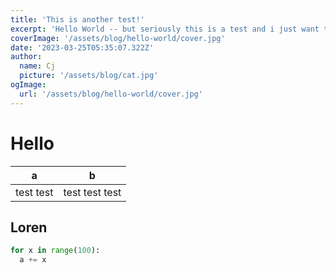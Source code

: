 ```yaml
---
title: 'This is another test!'
excerpt: 'Hello World -- but seriously this is a test and i just want to see if this works like i think it does. kthx'
coverImage: '/assets/blog/hello-world/cover.jpg'
date: '2023-03-25T05:35:07.322Z'
author:
  name: Cj
  picture: '/assets/blog/cat.jpg'
ogImage:
  url: '/assets/blog/hello-world/cover.jpg'
---
```


# Hello

| a | b |
| ---- | --------- |
| test test | test test test|

## Loren 

``` python
for x in range(100):
  a += x
```